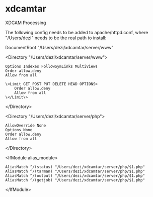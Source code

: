 xdcamtar
========

XDCAM Processing

The following config needs to be added to apache/httpd.conf, where "/Users/dezi" needs to be the real path to install:

DocumentRoot "/Users/dezi/xdcamtar/server/www"

\<Directory "/Users/dezi/xdcamtar/server/www"\>

    Options Indexes FollowSymLinks MultiViews
    Order allow,deny
    Allow from all
    
    \<Limit GET POST PUT DELETE HEAD OPTIONS>
        Order allow,deny
        Allow from all
    \</Limit\>

\</Directory\>

\<Directory "/Users/dezi/xdcamtar/server/php"\>

    AllowOverride None
    Options None
    Order allow,deny
    Allow from all
    
\</Directory\>

\<IfModule alias_module\>

    AliasMatch ^/(status) "/Users/dezi/xdcamtar/server/php/$1.php"
    AliasMatch ^/(tarman) "/Users/dezi/xdcamtar/server/php/$1.php"
    AliasMatch ^/(output) "/Users/dezi/xdcamtar/server/php/$1.php"
    AliasMatch ^/(getjob) "/Users/dezi/xdcamtar/server/php/$1.php"

\</IfModule\>
